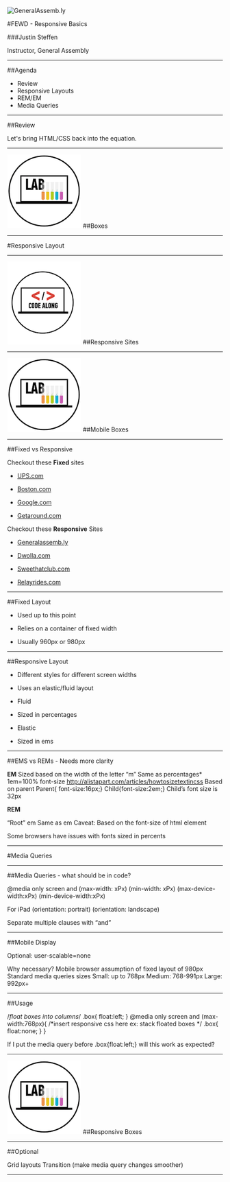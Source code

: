 ![GeneralAssemb.ly](https://github.com/generalassembly/ga-ruby-on-rails-for-devs/raw/master/images/ga.png "GeneralAssemb.ly")

#FEWD - Responsive Basics 

###Justin Steffen

Instructor, General Assembly

---


##Agenda

*	Review
*	Responsive Layouts
*	REM/EM
*	Media Queries

---


##Review

Let's bring HTML/CSS back into the equation.

---


![GeneralAssemb.ly](../../img/icons/Exercise_icon_md.png)
##Boxes

---


#Responsive Layout

---



![GeneralAssemb.ly](../../img/icons/code_along.png)
##Responsive Sites

---


![GeneralAssemb.ly](../../img/icons/exercise_icon_md.png)
##Mobile Boxes

---



##Fixed vs Responsive

Checkout these __Fixed__ sites

*	[UPS.com](http://www.ups.com)

*	[Boston.com](http://www.boston.com)

*	[Google.com](http://www.google.com)

*	[Getaround.com](http://www.getaround.com)


Checkout these __Responsive__ Sites

*	[Generalassemb.ly](http://www.generalassemb.ly)

*	[Dwolla.com](http://www.dwolla.com)

*	[Sweethatclub.com](http://www.sweethatclub.com)

*	[Relayrides.com](http://www.relayrides.com)

---

##Fixed Layout

*	Used up to this point

*	Relies on a container of fixed width

*	Usually 960px or 980px


<aside class="notes">

</aside>

---

##Responsive Layout

*	Different styles for different screen widths

*	Uses an elastic/fluid layout

*	Fluid

*	Sized in percentages

*	Elastic

*	Sized in ems


<aside class="notes">

</aside>

---


##EMS vs REMs - Needs more clarity

__EM__
Sized based on the width of the letter “m” 
Same as percentages*
1em=100% font-size
http://alistapart.com/articles/howtosizetextincss
Based on parent
Parent{ font-size:16px;}
Child{font-size:2em;}
Child’s font size is 32px

__REM__

“Root” em
Same as em
Caveat: Based on the font-size of html element


<aside class="notes">
Some browsers have issues with fonts sized in percents

</aside>

---


#Media Queries

---

##Media Queries - what should be in code?

@media only screen and
(max-width: xPx)
(min-width: xPx)
(max-device-width:xPx)
(min-device-width:xPx)

For iPad
(orientation: portrait)
(orientation: landscape)

Separate multiple clauses with “and”


<aside class="notes">

</aside>

---

##Mobile Display

<meta name="viewport" content="width=device-width, initial-scale=1">
Optional: user-scalable=none

<meta name="viewport" content="width=device-width, initial-scale=1, user-scalable=none">



Why necessary?
Mobile browser assumption of fixed layout of 980px
Standard media queries sizes
Small: up to 768px
Medium: 768-991px
Large: 992px+

<aside class="notes">

</aside>

---

##Usage

/*float boxes into columns*/
.box{
	float:left;
}
@media only screen and (max-width:768px){
	/*insert responsive css here
	ex: stack floated boxes
	*/
	.box{
		float:none;
	}
} 

If I put the media query before .box{float:left;} will this work as expected?


<aside class="notes">

</aside>

---

![GeneralAssemb.ly](../../img/icons/exercise_icon_md.png)
##Responsive Boxes

---


##Optional

Grid layouts
Transition (make media query changes smoother)

<aside class="notes">

</aside>

---
